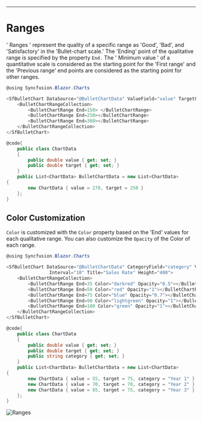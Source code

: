 ---
<!-- markdownlint-disable MD036 -->

# Ranges

' Ranges ' represent the quality of a specific range as 'Good', 'Bad', and 'Satisfactory' in the 'Bullet-chart scale.' The 'Ending' point of the qualitative range is specified by the property `End.` The ' Minimum value ' of a quantitative scale is considered as the starting point for the 'First range' and the 'Previous range' end points are considered as the starting point for other ranges.

```csharp
@using Syncfusion.Blazor.Charts

<SfBulletChart DataSource="@BulletChartData" ValueField="value" TargetField="target" Minimum="0" Maximum="300" Interval="50" Title="Revenue">
    <BulletChartRangeCollection>
        <BulletChartRange End=150> </BulletChartRange>
        <BulletChartRange End=250></BulletChartRange>
        <BulletChartRange End=300></BulletChartRange>
    </BulletChartRangeCollection>
</SfBulletChart>

@code{
    public class ChartData
    {
        public double value { get; set; }
        public double target { get; set; }
    }
    public List<ChartData> BulletChartData = new List<ChartData>
{
        new ChartData { value = 270, target = 250 }
    };
}
```

## Color Customization

`Color` is customized with the `Color` property based on the 'End' values for each qualitative range. You can also customize the `Opacity` of the Color of each range.

```csharp
@using Syncfusion.Blazor.Charts

<SfBulletChart DataSource="@BulletChartData" CategoryField="category" ValueField="value" TargetField="target" Minimum="0" Maximum="100"
                Interval="10" Title="Sales Rate" Height="400">
    <BulletChartRangeCollection>
        <BulletChartRange End=35 Color="darkred" Opacity="0.5"></BulletChartRange>
        <BulletChartRange End=50 Color="red" Opacity="1"></BulletChartRange>
        <BulletChartRange End=75 Color="blue" Opacity="0.7"></BulletChartRange>
        <BulletChartRange End=90 Color="lightgreen" Opacity="1"></BulletChartRange>
        <BulletChartRange End=100 Color="green" Opacity="1"></BulletChartRange>
    </BulletChartRangeCollection>
</SfBulletChart>

@code{
    public class ChartData
    {
        public double value { get; set; }
        public double target { get; set; }
        public string category { get; set; }
    }
    public List<ChartData> BulletChartData = new List<ChartData>
{
        new ChartData { value = 55, target = 75, category = "Year 1" },
        new ChartData { value = 70, target = 70, category = "Year 2" },
        new ChartData { value = 85, target = 75, category = "Year 3" }
    };
}
```

![Ranges](images/range-custom.png)